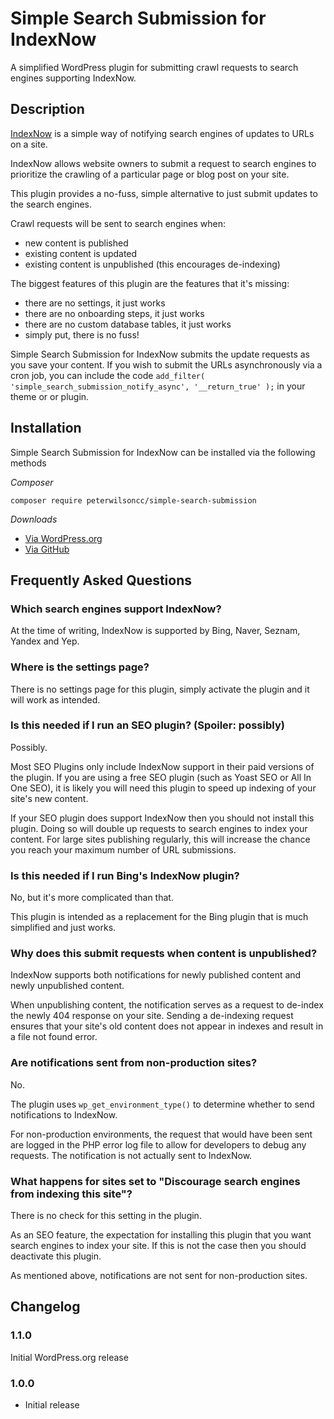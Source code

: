 # Simple Search Submission for IndexNow

A simplified WordPress plugin for submitting crawl requests to search engines supporting IndexNow.

## Description

[IndexNow](https://www.indexnow.org/) is a simple way of notifying search engines of updates to URLs on a site.

IndexNow allows website owners to submit a request to search engines to prioritize the crawling of a particular page or blog post on your site.

This plugin provides a no-fuss, simple alternative to just submit updates to the search engines.

Crawl requests will be sent to search engines when:

* new content is published
* existing content is updated
* existing content is unpublished (this encourages de-indexing)

The biggest features of this plugin are the features that it's missing:

* there are no settings, it just works
* there are no onboarding steps, it just works
* there are no custom database tables, it just works
* simply put, there is no fuss!

Simple Search Submission for IndexNow submits the update requests as you save your content. If you wish to submit the URLs asynchronously via a cron job, you can include the code `add_filter( 'simple_search_submission_notify_async', '__return_true' );` in your theme or or plugin.

## Installation

Simple Search Submission for IndexNow can be installed via the following methods

*Composer*

```
composer require peterwilsoncc/simple-search-submission
```

*Downloads*

* [Via WordPress.org](https://wordpress.org/plugins/simple-search-submission/)
* [Via GitHub](https://github.com/peterwilsoncc/simple-search-submission/releases/latest)

## Frequently Asked Questions

### Which search engines support IndexNow?

At the time of writing, IndexNow is supported by Bing, Naver, Seznam, Yandex and Yep.

### Where is the settings page?

There is no settings page for this plugin, simply activate the plugin and it will work as intended.

### Is this needed if I run an SEO plugin? (Spoiler: possibly)

Possibly.

Most SEO Plugins only include IndexNow support in their paid versions of the plugin. If you are using a free SEO plugin (such as Yoast SEO or All In One SEO), it is likely you will need this plugin to speed up indexing of your site's new content.

If your SEO plugin does support IndexNow then you should not install this plugin. Doing so will double up requests to search engines to index your content. For large sites publishing regularly, this will increase the chance you reach your maximum number of URL submissions.

### Is this needed if I run Bing's IndexNow plugin?

No, but it's more complicated than that.

This plugin is intended as a replacement for the Bing plugin that is much simplified and just works.

### Why does this submit requests when content is unpublished?

IndexNow supports both notifications for newly published content and newly unpublished content.

When unpublishing content, the notification serves as a request to de-index the newly 404 response on your site. Sending a de-indexing request ensures that your site's old content does not appear in indexes and result in a file not found error.

### Are notifications sent from non-production sites?

No.

The plugin uses `wp_get_environment_type()` to determine whether to send notifications to IndexNow.

For non-production environments, the request that would have been sent are logged in the PHP error log file to allow for developers to debug any requests. The notification is not actually sent to IndexNow.

### What happens for sites set to "Discourage search engines from indexing this site"?

There is no check for this setting in the plugin.

As an SEO feature, the expectation for installing this plugin that you want search engines to index your site. If this is not the case then you should deactivate this plugin.

As mentioned above, notifications are not sent for non-production sites.

## Changelog

### 1.1.0

Initial WordPress.org release

### 1.0.0

* Initial release
